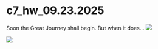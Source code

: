 # c7_hw_09.23.2025
Soon the Great Journey shall begin. But when it does...
![](https://www.innovationnewsnetwork.com/wp-content/uploads/2025/01/shutterstock_2309752637-696x391.jpg)

![](https://i.ytimg.com/vi/JVGgzjhTTYA/sddefault.jpg)
